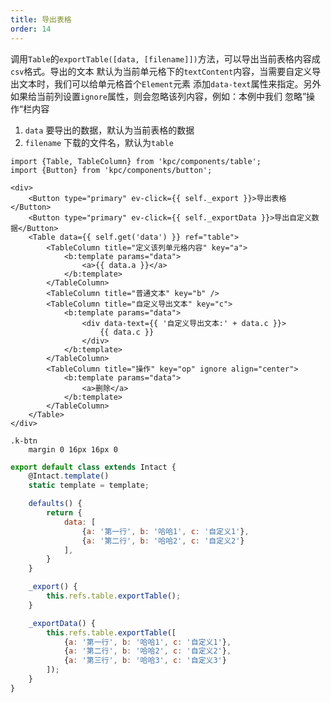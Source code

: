```yaml
---
title: 导出表格
order: 14 
---
```


调用`Table`的`exportTable([data, [filename]])`方法，可以导出当前表格内容成`csv`格式。导出的文本
默认为当前单元格下的`textContent`内容，当需要自定义导出文本时，我们可以给单元格首个`Element`元素
添加`data-text`属性来指定。另外如果给当前列设置`ignore`属性，则会忽略该列内容，例如：本例中我们
忽略”操作“栏内容

1. `data` 要导出的数据，默认为当前表格的数据
2. `filename` 下载的文件名，默认为`table`

```vdt
import {Table, TableColumn} from 'kpc/components/table';
import {Button} from 'kpc/components/button';

<div>
    <Button type="primary" ev-click={{ self._export }}>导出表格</Button>
    <Button type="primary" ev-click={{ self._exportData }}>导出自定义数据</Button>
    <Table data={{ self.get('data') }} ref="table">
        <TableColumn title="定义该列单元格内容" key="a">
            <b:template params="data">
                <a>{{ data.a }}</a>
            </b:template>
        </TableColumn>
        <TableColumn title="普通文本" key="b" />
        <TableColumn title="自定义导出文本" key="c">
            <b:template params="data">
                <div data-text={{ '自定义导出文本:' + data.c }}>
                    {{ data.c }}
                </div>
            </b:template>
        </TableColumn>
        <TableColumn title="操作" key="op" ignore align="center">
            <b:template params="data">
                <a>删除</a> 
            </b:template>
        </TableColumn>
    </Table>
</div>
```

```styl
.k-btn
    margin 0 16px 16px 0
```

```js
export default class extends Intact {
    @Intact.template()
    static template = template;

    defaults() {
        return {
            data: [
                {a: '第一行', b: '哈哈1', c: '自定义1'}, 
                {a: '第二行', b: '哈哈2', c: '自定义2'}
            ],
        }
    }

    _export() {
        this.refs.table.exportTable();
    }

    _exportData() {
        this.refs.table.exportTable([
            {a: '第一行', b: '哈哈1', c: '自定义1'}, 
            {a: '第二行', b: '哈哈2', c: '自定义2'},
            {a: '第三行', b: '哈哈3', c: '自定义3'}
        ]);
    }
}
```
